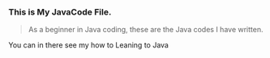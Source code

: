 ### This is My JavaCode File.
> As a beginner in Java coding, these are the Java codes I have written.



You can in there see my how to Leaning to Java 
